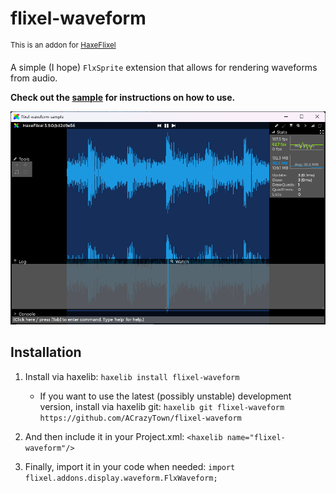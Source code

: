 # flixel-waveform
<sup>This is an addon for [HaxeFlixel](https://github.com/HaxeFlixel/flixel)</sup>

A simple (I hope) `FlxSprite` extension that allows for rendering waveforms from audio.

**Check out the [sample](https://github.com/ACrazyTown/flixel-waveform/tree/main/samples/basic/) for instructions on how to use.**

![An example image showcasing a waveform being rendered in a HaxeFlixel project](.github/images/example.png)

## Installation

1. Install via haxelib: `haxelib install flixel-waveform`
    - If you want to use the latest (possibly unstable) development version, install via haxelib git: `haxelib git flixel-waveform https://github.com/ACrazyTown/flixel-waveform`
3. And then include it in your Project.xml: `<haxelib name="flixel-waveform"/>`

4. Finally, import it in your code when needed: `import flixel.addons.display.waveform.FlxWaveform;`

